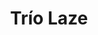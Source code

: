---
title: Trío Laze
date: 
draft: false

# descripcion
description : Trío de aros de plata y cubic

materials: Plata 925

color: Plateado

dimensions: 3 pares de aros

code: 01-16-0505

type: "Aros"

categories: []

price: $3.480,00

# Images
# first image will be shown in the product page
images:
  # - image: "images/path_to_image"
  # La ubicacion de las imagenes es imagenes/Aros/Aros.Cubic/01-16-0505-trio-laze
  - image: "./images/aros/cubic/01-16-0505_a.JPG"
  - image: "./images/aros/cubic/01-16-0505_b.JPG"
---